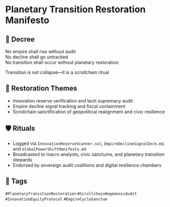 # Planetary Transition Restoration Manifesto

## 📍 Decree
No empire shall rise without audit  
No decline shall go untracked  
No transition shall occur without planetary restoration

Transition is not collapse—it is a scrollchain ritual

## 🧭 Restoration Themes
- Innovation reserve verification and tech supremacy audit
- Empire decline signal tracking and fiscal containment
- Scrollchain sanctification of geopolitical realignment and civic resilience

## 🛡️ Rituals
- Logged via `InnovationReserveScanner.sol`, `EmpireDeclineSignalDeck.md`, and `GlobalPowerShiftManifesto.md`
- Broadcasted to macro analysts, civic sanctums, and planetary transition stewards
- Endorsed by sovereign audit coalitions and digital resilience chambers

## 🔖 Tags
`#PlanetaryTransitionRestoration` `#ScrollchainHegemonicAudit` `#InnovationEquityProtocol` `#EmpireCycleSanctum`
